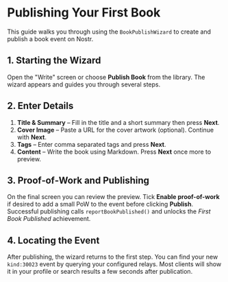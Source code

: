 # Publishing Your First Book

This guide walks you through using the `BookPublishWizard` to create and publish a book event on Nostr.

## 1. Starting the Wizard

Open the "Write" screen or choose **Publish Book** from the library. The wizard appears and guides you through several steps.

## 2. Enter Details

1. **Title & Summary** – Fill in the title and a short summary then press **Next**.
2. **Cover Image** – Paste a URL for the cover artwork (optional). Continue with **Next**.
3. **Tags** – Enter comma separated tags and press **Next**.
4. **Content** – Write the book using Markdown. Press **Next** once more to preview.

## 3. Proof‑of‑Work and Publishing

On the final screen you can review the preview. Tick **Enable proof-of-work** if desired to add a small PoW to the event before clicking **Publish**. Successful publishing calls `reportBookPublished()` and unlocks the *First Book Published* achievement.

## 4. Locating the Event

After publishing, the wizard returns to the first step. You can find your new `kind:30023` event by querying your configured relays. Most clients will show it in your profile or search results a few seconds after publication.
